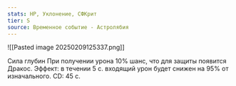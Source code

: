 ```yaml
---
stats: HP, Уклонение, СФКрит
tier: S
source: Временное событие - Астролябия
---
```

![[Pasted image 20250209125337.png]]

Сила глубин
При получении урона 10% шанс, что для защиты появится Дракос. Эффект: в течении 5 с. входящий урон будет снижен на 95% от изначального. CD: 45 с. 